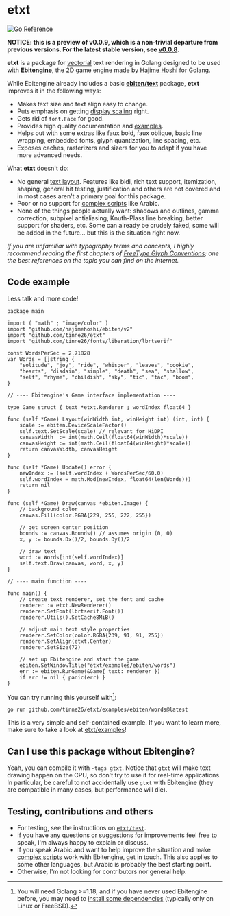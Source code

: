 # etxt
[![Go Reference](https://pkg.go.dev/badge/github.com/tinne26/etxt@v0.0.9-alpha.4.svg)](https://pkg.go.dev/github.com/tinne26/etxt@v0.0.9-alpha.6)

**NOTICE: this is a preview of v0.0.9, which is a non-trivial departure from previous versions. For the latest stable version, see [v0.0.8](https://github.com/tinne26/etxt/tree/v0.0.8).**

**etxt** is a package for [vectorial](https://github.com/tinne26/etxt/blob/main/docs/panorama.md) text rendering in Golang designed to be used with [**Ebitengine**](https://github.com/hajimehoshi/ebiten), the 2D game engine made by [Hajime Hoshi](https://github.com/hajimehoshi) for Golang.

While Ebitengine already includes a basic [**ebiten/text**](https://pkg.go.dev/github.com/hajimehoshi/ebiten/v2/text) package, **etxt** improves it in the following ways:
- Makes text size and text align easy to change.
- Puts emphasis on getting [display scaling](https://github.com/tinne26/etxt/blob/main/docs/display-scaling.md) right.
- Gets rid of `font.Face` for good.
- Provides high quality documentation and [examples](https://github.com/tinne26/etxt/tree/main/examples).
- Helps out with some extras like faux bold, faux oblique, basic line wrapping, embedded fonts, glyph quantization, line spacing, etc.
- Exposes caches, rasterizers and sizers for you to adapt if you have more advanced needs.

What **etxt** doesn't do:
- No general [text layout](https://raphlinus.github.io/text/2020/10/26/text-layout.html). Features like bidi, rich text support, itemization, shaping, general hit testing, justification and others are not covered and in most cases aren't a primary goal for this package.
- Poor or no support for [complex scripts](https://github.com/tinne26/etxt/blob/main/docs/shaping.md) like Arabic.
- None of the things people actually want: shadows and outlines, gamma correction, subpixel antialiasing, Knuth-Plass line breaking, better support for shaders, etc. Some can already be crudely faked, some will be added in the future... but this is the situation right now.

*If you are unfamiliar with typography terms and concepts, I highly recommend reading the first chapters of [FreeType Glyph Conventions](https://freetype.org/freetype2/docs/glyphs/index.html); one the best references on the topic you can find on the internet.*

## Code example
Less talk and more code!
```Golang
package main

import ( "math" ; "image/color" )
import "github.com/hajimehoshi/ebiten/v2"
import "github.com/tinne26/etxt"
import "github.com/tinne26/fonts/liberation/lbrtserif"

const WordsPerSec = 2.71828
var Words = []string {
	"solitude", "joy", "ride", "whisper", "leaves", "cookie",
	"hearts", "disdain", "simple", "death", "sea", "shallow",
	"self", "rhyme", "childish", "sky", "tic", "tac", "boom",
}

// ---- Ebitengine's Game interface implementation ----

type Game struct { text *etxt.Renderer ; wordIndex float64 }

func (self *Game) Layout(winWidth int, winHeight int) (int, int) {
	scale := ebiten.DeviceScaleFactor()
	self.text.SetScale(scale) // relevant for HiDPI
	canvasWidth  := int(math.Ceil(float64(winWidth)*scale))
	canvasHeight := int(math.Ceil(float64(winHeight)*scale))
	return canvasWidth, canvasHeight
}

func (self *Game) Update() error {
	newIndex := (self.wordIndex + WordsPerSec/60.0)
	self.wordIndex = math.Mod(newIndex, float64(len(Words)))
	return nil
}

func (self *Game) Draw(canvas *ebiten.Image) {
	// background color
	canvas.Fill(color.RGBA{229, 255, 222, 255})
	
	// get screen center position
	bounds := canvas.Bounds() // assumes origin (0, 0)
	x, y := bounds.Dx()/2, bounds.Dy()/2

	// draw text
	word := Words[int(self.wordIndex)]
	self.text.Draw(canvas, word, x, y)
}

// ---- main function ----

func main() {
	// create text renderer, set the font and cache
	renderer := etxt.NewRenderer()
	renderer.SetFont(lbrtserif.Font())
	renderer.Utils().SetCache8MiB()
	
	// adjust main text style properties
	renderer.SetColor(color.RGBA{239, 91, 91, 255})
	renderer.SetAlign(etxt.Center)
	renderer.SetSize(72)

	// set up Ebitengine and start the game
	ebiten.SetWindowTitle("etxt/examples/ebiten/words")
	err := ebiten.RunGame(&Game{ text: renderer })
	if err != nil { panic(err) }
}
```

You can try running this yourself with[^1]:
```
go run github.com/tinne26/etxt/examples/ebiten/words@latest
```

[^1]: You will need Golang >=1.18, and if you have never used Ebitengine before, you may need to [install some dependencies](https://ebitengine.org/en/documents/install.html?os=linux) (typically only on Linux or FreeBSD).

This is a very simple and self-contained example. If you want to learn more, make sure to take a look at [etxt/examples](https://github.com/tinne26/etxt/tree/main/examples)!

## Can I use this package without Ebitengine?
Yeah, you can compile it with `-tags gtxt`. Notice that `gtxt` will make text drawing happen on the CPU, so don't try to use it for real-time applications. In particular, be careful to not accidentally use `gtxt` with Ebitengine (they are compatible in many cases, but performance will die).

## Testing, contributions and others
- For testing, see the instructions on [`etxt/test`](https://github.com/tinne26/etxt/blob/main/test).
- If you have any questions or suggestions for improvements feel free to speak, I'm always happy to explain or discuss.
- If you speak Arabic and want to help improve the situation and make [complex scripts](https://github.com/tinne26/etxt/blob/main/docs/shaping.md) work with Ebitengine, get in touch. This also applies to some other languages, but Arabic is probably the best starting point.
- Otherwise, I'm not looking for contributors nor general help.
